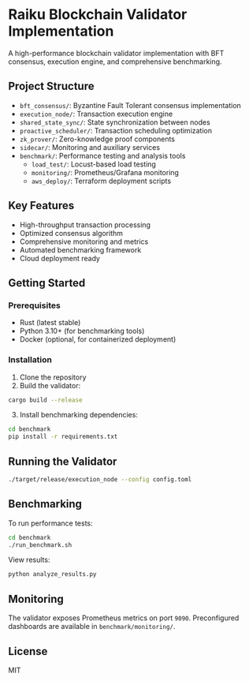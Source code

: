 # Raiku Blockchain Validator Implementation

A high-performance blockchain validator implementation with BFT consensus, execution engine, and comprehensive benchmarking.

## Project Structure

- `bft_consensus/`: Byzantine Fault Tolerant consensus implementation
- `execution_node/`: Transaction execution engine
- `shared_state_sync/`: State synchronization between nodes
- `proactive_scheduler/`: Transaction scheduling optimization
- `zk_prover/`: Zero-knowledge proof components
- `sidecar/`: Monitoring and auxiliary services
- `benchmark/`: Performance testing and analysis tools
  - `load_test/`: Locust-based load testing
  - `monitoring/`: Prometheus/Grafana monitoring
  - `aws_deploy/`: Terraform deployment scripts

## Key Features

- High-throughput transaction processing
- Optimized consensus algorithm
- Comprehensive monitoring and metrics
- Automated benchmarking framework
- Cloud deployment ready

## Getting Started

### Prerequisites

- Rust (latest stable)
- Python 3.10+ (for benchmarking tools)
- Docker (optional, for containerized deployment)

### Installation

1. Clone the repository
2. Build the validator:
```bash
cargo build --release
```

3. Install benchmarking dependencies:
```bash
cd benchmark
pip install -r requirements.txt
```

## Running the Validator

```bash
./target/release/execution_node --config config.toml
```

## Benchmarking

To run performance tests:
```bash
cd benchmark
./run_benchmark.sh
```

View results:
```bash
python analyze_results.py
```

## Monitoring

The validator exposes Prometheus metrics on port `9090`. Preconfigured dashboards are available in `benchmark/monitoring/`.

## License

MIT
